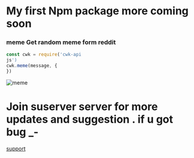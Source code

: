 # My first Npm package more coming soon

 ### meme Get random meme form reddit 
```js
const cwk = require('cwk-api
js') 
cwk.meme(message, {
})
```

![meme](https://media.discordapp.net/attachments/864948519256850503/868015580366635008/Screenshot_2021-07-23-11-53-46-61_5a415ff834f6bc153619606941c55eb5.jpg)

# Join suserver server for more updates and suggestion . if u got bug  _-  

[support](https://discord.gg/cwkhan)
